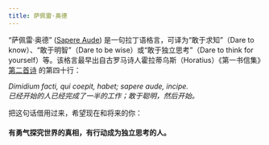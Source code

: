 ```yaml
---
title: 萨佩雷·奥德
---
```


“萨佩雷·奥德” ([Sapere Aude](https://en.wikipedia.org/wiki/Sapere_aude)) 是一句拉丁语格言，可译为“敢于求知”（Dare to know）、“敢于明智”（Dare to be wise）或“敢于独立思考”（Dare to think for yourself）等。该格言最早出自古罗马诗人霍拉蒂乌斯（Horatius）《第一书信集》[第二首诗](http://www.thelatinlibrary.com/horace/epist1.shtml) 的第四十行：

*Dimidium facti, qui coepit, habet; sapere aude, incipe.* \
*已经开始的人已经完成了一半的工作；敢于聪明，然后开始。*

把这句话借用过来，希望现在和将来的你：

#### **有勇气探究世界的真相，有行动成为独立思考的人**。